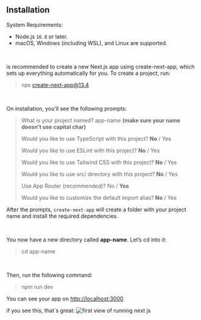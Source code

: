 ## Installation

System Requirements:

+ Node.js `16.8` or later.
+ macOS, Windows (including WSL), and Linux are supported.

&nbsp;
&nbsp;
&nbsp;

is recommended to create a new Next.js app using create-next-app, which sets up everything automatically for you. To create
a project, run:

> npx create-next-app@13.4

&nbsp;
&nbsp;
&nbsp;

On installation, you'll see the following prompts:

> What is your project named? app-name **(make sure your name doesn't use capital char)**
> 
> Would you like to use TypeScript with this project? **No** / Yes
> 
> Would you like to use ESLint with this project? **No** / Yes 
> 
> Would you like to use Tailwind CSS with this project? **No** / Yes
> 
> Would you like to use src/ directory with this project? **No** / Yes
> 
> Use App Router (recommended)? No / **Yes**
> 
> Would you like to customize the default import alias? **No** / Yes

After the prompts, `create-next-app` will create a folder with your project name and install the required dependencies.

&nbsp;
&nbsp;
&nbsp;

You now have a new directory called **app-name**. Let’s cd into it:
> cd app-name

&nbsp;
&nbsp;
&nbsp;

Then, run the following command:
> npm run dev

You can see your app on <a href="http://localhost:3000" target="_blank">http://localhost:3000</a>
&nbsp;


if you see this, that`s great:
![first view of running next js](./images/installation/first-view.png)











